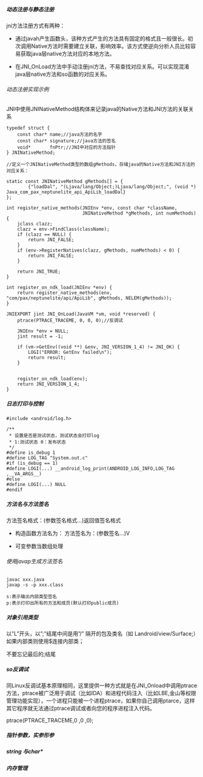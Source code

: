##### 动态注册与静态注册
jni方法注册方式有两种：

- 通过javah产生函数头，该种方式产生的方法具有固定的格式且一般很长。初次调用Native方法时需要建立关联，影响效率。该方式使逆向分析人员比较容易获取java层native方法对应的本地方法。

- 在JNI_OnLoad方法中手动注册jni方法，不易查找对应关系。可以实现混淆java层native方法和so函数的对应关系。

###### 动态注册实现示例
JNI中使用JNINativeMethod结构体来记录java的Native方法和JNI方法的关联关系
```
typedef struct {
    const char* name;//java方法的名字
    const char* signature;//java方法的签名
    void*       fnPtr;//JNI中对应的方法指针
} JNINativeMethod;
```


```
//定义一个JNINativeMethod类型的数组gMethods，存储java的Native方法和JNI方法的对应关系：

static const JNINativeMethod gMethods[] = {
        {"loadDal", "(Ljava/lang/Object;)Ljava/lang/Object;", (void *) Java_com_pax_neptunelite_api_ApiLib_loadDal}
};

int register_native_methods(JNIEnv *env, const char *className,
                            JNINativeMethod *gMethods, int numMethods) {
    jclass clazz;
    clazz = env->FindClass(className);
    if (clazz == NULL) {
        return JNI_FALSE;
    }
    if (env->RegisterNatives(clazz, gMethods, numMethods) < 0) {
        return JNI_FALSE;
    }

    return JNI_TRUE;
}

int register_on_ndk_load(JNIEnv *env) {
    return register_native_methods(env, "com/pax/neptunelite/api/ApiLib", gMethods, NELEM(gMethods));
}

JNIEXPORT jint JNI_OnLoad(JavaVM *vm, void *reserved) {
    ptrace(PTRACE_TRACEME, 0, 0, 0);//反调试

    JNIEnv *env = NULL;
    jint result = -1;

    if (vm->GetEnv((void **) &env, JNI_VERSION_1_4) != JNI_OK) {
        LOGI("ERROR: GetEnv failed\n");
        return result;
    }


    register_on_ndk_load(env);
    return JNI_VERSION_1_4;
}

```


##### 日志打印与控制

```
#include <android/log.h>

/**
 * 设置是否是测试状态，测试状态会打印log
 * 1:测试状态 0：发布状态
 */
#define is_debug 1
#define LOG_TAG "System.out.c"
#if (is_debug == 1)
#define LOGI(...) __android_log_print(ANDROID_LOG_INFO,LOG_TAG ,__VA_ARGS__)
#else
#define LOGI(...) NULL
#endif
```

##### 方法名与方法签名
方法签名格式：(参数签名格式...)返回值签名格式

- 构造函数方法名为：<init> 方法签名为：(参数签名...)V

- 可变参数当数组处理

###### 使用javap生成方法签名

```
javac xxx.java
javap -s -p xxx.class

s:表示输出内部类型签名
p:表示打印出所有的方法和成员(默认打印public成员)
```

##### 对象引用类型
以”L”开头，以”;”结尾中间是用”/” 隔开的包及类名（如 Landroid/view/Surface;）如果内部类则使用$连接内部类；

不要忘记最后的;结尾

##### so反调试
同Linux反调试基本原理相同，这里提供一种方式就是在JNI_Onload中调用ptrace方法，ptrace被广泛用于调试（比如IDA）和进程代码注入（比如LBE,金山等权限管理功能实现），一个进程只能被一个进程ptrace，如果你自己调用ptarce，这样其它程序就无法通过ptrace调试或者向您的程序进程注入代码。

ptrace(PTRACE_TRACEME,0 ,0 ,0);


##### 指针参数，实参形参

##### string 与char*

##### 内存管理